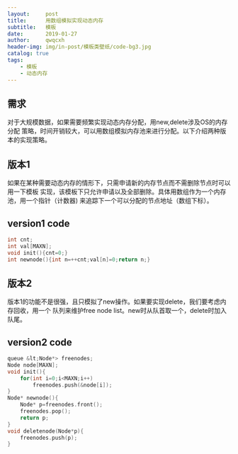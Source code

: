 ```yaml
---
layout:     post
title:      用数组模拟实现动态内存
subtitle:   模板
date:       2019-01-27
author:     qwqcxh
header-img: img/in-post/模板类壁纸/code-bg3.jpg
catalog: true
tags:
    - 模板
    - 动态内存
---
```


## 需求

对于大规模数据，如果需要频繁实现动态内存分配，用new,delete涉及OS的内存分配
策略，时间开销较大，可以用数组模拟内存池来进行分配。以下介绍两种版本的实现策略。

## 版本1

如果在某种需要动态内存的情形下，只需申请新的内存节点而不需删除节点时可以用一下模板
实现，该模板下只允许申请以及全部删除。具体用数组作为一个内存池，用一个指针（计数器)
来追踪下一个可以分配的节点地址（数组下标）。

## version1 code
```cpp
int cnt;
int val[MAXN];
void init(){cnt=0;}
int newnode(){int n=++cnt;val[n]=0;return n;}
```

## 版本2

版本1的功能不是很强，且只模拟了new操作。如果要实现delete，我们要考虑内存回收，用一个
队列来维护free node list。new时从队首取一个，delete时加入队尾。

## version2 code

```cpp
queue &lt;Node*> freenodes;
Node node[MAXN];
void init(){
    for(int i=0;i<MAXN;i++)
        freenodes.push(&node[i]);
}
Node* newnode(){
    Node* p=freenodes.front();
    freenodes.pop();
    return p;
}
void deletenode(Node*p){
    freenodes.push(p);
}
```
